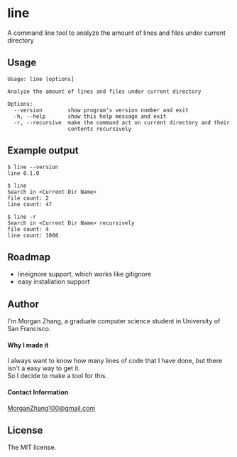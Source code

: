 # line
A command line tool to analyze the amount of lines and files under current directory

## Usage
```
Usage: line [options]

Analyze the amount of lines and files under current directory

Options:
  --version        show program's version number and exit
  -h, --help       show this help message and exit
  -r, --recursive  make the command act on current directory and their
                   contents recursively
```

## Example output

```
$ line --version
line 0.1.0

$ line
Search in <Current Dir Name>
file count: 2
line count: 47

$ line -r
Search in <Current Dir Name> recursively
file count: 4
line count: 1008
```

## Roadmap
* lineignore support, which works like gitignore
* easy installation support

## Author
I'm Morgan Zhang, a graduate computer science student in University of San Francisco.  

#### Why I made it
I always want to know how many lines of code that I have done, but there isn't a easy way to get it.  
So I decide to make a tool for this.

#### Contact Information
MorganZhang100@gmail.com

## License
The MIT license.
